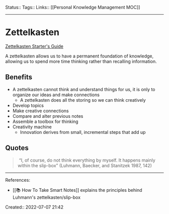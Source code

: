 Status::
Tags:: 
Links:: [[Personal Knowledge Management MOC]]
___
# Zettelkasten
[Zettelkasten Starter's Guide](https://zettelkasten.de/posts/overview/)

A zettelkasten allows us to have a permanent foundation of knowledge, allowing us to spend more time thinking rather than recalling information.
## Benefits
- A zettelkasten cannot think and understand things for us, it is only to organize our ideas and make connections
	- A zettelkasten does all the storing so we can think creatively
-  Develop topics
- Make creative connections
- Compare and alter previous notes
- Assemble a toolbox for thinking
- Creativity machine
	- Innovation derives from small, incremental steps that add up
## Quotes
>  “I, of course, do not think everything by myself. It happens mainly within the slip-box” (Luhmann, Baecker, and Stanitzek 1987, 142)

___
References:
- [[📚 How To Take Smart Notes]] explains the principles behind Luhmann's zettelkasten/slip-box

Created:: 2022-07-07 21:42